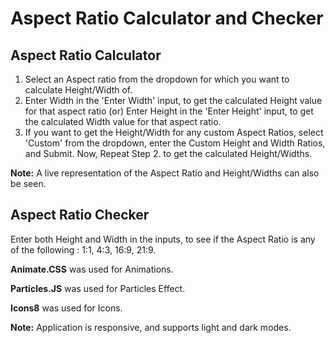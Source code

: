 # Aspect Ratio Calculator and Checker

## Aspect Ratio Calculator

1. Select an Aspect ratio from the dropdown for which you want to calculate Height/Width of.
2. Enter Width in the 'Enter Width' input, to get the calculated Height value for that aspect ratio (or) Enter Height in the 'Enter Height' input, to get the calculated Width value for that aspect ratio.
3. If you want to get the Height/Width for any custom Aspect Ratios, select 'Custom' from the dropdown, enter the Custom Height and Width Ratios, and Submit. Now, Repeat Step 2. to get the calculated Height/Widths.

**Note:** A live representation of the Aspect Ratio and Height/Widths can also be seen.



## Aspect Ratio Checker

Enter both Height and Width in the inputs, to see if the Aspect Ratio is any of the following : 1:1, 4:3, 16:9, 21:9.


**Animate.CSS** was used for Animations.

**Particles.JS** was used for Particles Effect.

**Icons8** was used for Icons.

**Note:** Application is responsive, and supports light and dark modes.